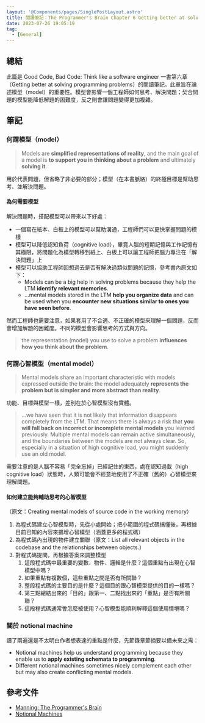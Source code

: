 ```yaml
---
layout: '@Components/pages/SinglePostLayout.astro'
title: 閱讀筆記：The Programmer's Brain Chapter 6 Getting better at solving programming problems
date: 2023-07-26 19:05:19
tag:
  - [General]
---
```


## 總結

此篇是 Good Code, Bad Code: Think like a software engineer 一書第六章（Getting better at solving programming problems）的閱讀筆記。此章旨在論述模型（model）的重要性。模型會影響一個工程師如何思考、解決問題；契合問題的模型能降低解題的困難度，反之則會讓問題變得更加複雜。

## 筆記

### 何謂模型（model）

> Models are **simplified representations of reality**, and the main goal of a model is **to support you in thinking about a problem** and ultimately **solving it**.

用於代表問題，但省略了非必要的部分；模型（在本書脈絡）的終極目標是幫助思考、並解決問題。

#### 為何需要模型

解決問題時，搭配模型可以帶來以下好處：

- 一個寫在紙本、白板上的模型可以幫助溝通，工程師們可以更快掌握問題的模樣
- 模型可以降低認知負荷（cognitive load），畢竟人腦的短期記憶與工作記憶有其極限，將問題化為模型轉移到紙上、白板上可以讓工程師把腦力專注在「解決問題」上
- 模型可以協助工程師回想過去是否有解決過類似問題的記憶，參考書內原文如下：
  - Models can be a big help in solving problems because they help the LTM **identify relevant memories**.
  - ...mental models stored in the LTM **help you organize data** and can be used when you **encounter new situations similar to ones you have seen before**.

然而工程師也需要注意，如果套用了不合適、不正確的模型來理解一個問題，反而會增加解題的困難度。不同的模型會影響思考的方式與方向。

> the representation (model) you use to solve a problem **influences how you think about the problem**.

### 何謂心智模型（mental model）

> Mental models share an important characteristic with models expressed outside the brain: the model adequately **represents the problem but is simpler and more abstract than reality**.

功能、目標與模型一樣，差別在於心智模型沒有實體。

> ...we have seen that it is not likely that information disappears completely from the LTM. That means there is always a risk that **you will fall back on incorrect or incomplete mental models** you learned previously. Multiple mental models can remain active simultaneously, and the boundaries between the models are not always clear. So, especially in a situation of high cognitive load, you might suddenly use an old model.

需要注意的是人腦不容易「完全忘掉」已經記住的東西，處在認知過載（high cognitive load）狀態時，人類可能會不經意地使用了不正確（舊的）心智模型來理解問題。

#### 如何建立能夠輔助思考的心智模型

（原文：Creating mental models of source code in the working memory）

1. 為程式碼建立心智模型時，先從小處開始；把小範圍的程式碼搞懂後，再根據目前已知的內容來擴增心智模型（涵蓋更多的程式碼）
2. 為程式碼內出現的物件建立關聯（原文：List all relevant objects in the codebase and the relationships between objects.）
3. 對程式碼提問，再根據答案來調整模型
   1. 這段程式碼中最重要的變數、物件、邏輯是什麼？這個重點有出現在心智模型中嗎？
   2. 如果重點有複數個，這些重點之間是否有所關聯？
   3. 整段程式碼的主要目的是什麼？這個目的跟心智模型提供的目的一樣嗎？
   4. 第三點總結出來的「目的」跟第一、二點找出來的「重點」是否有所關聯？
   5. 這段程式碼通常會怎麼被使用？心智模型能順利解釋這個使用情境嗎？

### 關於 notional machine

讀了兩遍還是不太明白作者想表達的重點是什麼，先節錄章節摘要以備未來之需：

- Notional machines help us understand programming because they enable us to **apply existing schemata to programming**.
- Different notional machines sometimes nicely complement each other but may also create conflicting mental models.

## 參考文件

- [Manning: The Programmer's Brain](https://www.manning.com/books/the-programmers-brain)
- [Notional Machines](https://notionalmachines.github.io/notional-machines.html)
